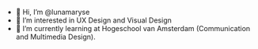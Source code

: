 - 👋 Hi, I’m @lunamaryse
- 👀 I’m interested in UX Design and Visual Design
- 🌱 I’m currently learning at Hogeschool van Amsterdam (Communication and Multimedia Design).

<!---
lunamaryse/lunamaryse is a ✨ special ✨ repository because its `README.md` (this file) appears on your GitHub profile.
You can click the Preview link to take a look at your changes.
--->
